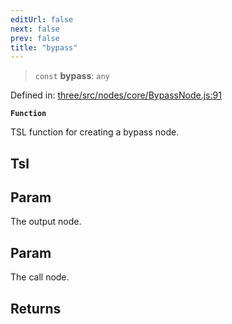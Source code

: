 ```yaml
---
editUrl: false
next: false
prev: false
title: "bypass"
---
```


> `const` **bypass**: `any`

Defined in: [three/src/nodes/core/BypassNode.js:91](https://github.com/DefinitelyMaybe/three-i18n/blob/fa57b79433d1c349ffb23a78727299c8d4190136/three/src/nodes/core/BypassNode.js#L91)

**`Function`**

TSL function for creating a bypass node.

## Tsl

## Param

The output node.

## Param

The call node.

## Returns
